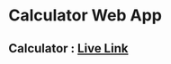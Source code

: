 # Calculator Web App

## Calculator : [Live Link](https://calculator-reactjs-madhavsahi.netlify.app/ "Live Link")